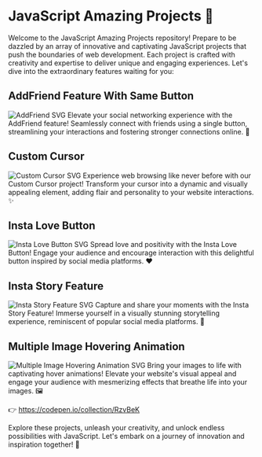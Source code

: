 # JavaScript Amazing Projects 🌟

Welcome to the JavaScript Amazing Projects repository! Prepare to be dazzled by an array of innovative and captivating JavaScript projects that push the boundaries of web development. Each project is crafted with creativity and expertise to deliver unique and engaging experiences. Let's dive into the extraordinary features waiting for you:

## AddFriend Feature With Same Button
![AddFriend SVG](addfriend.svg)
Elevate your social networking experience with the AddFriend feature! Seamlessly connect with friends using a single button, streamlining your interactions and fostering stronger connections online. 💬

## Custom Cursor
![Custom Cursor SVG](customcursor.svg)
Experience web browsing like never before with our Custom Cursor project! Transform your cursor into a dynamic and visually appealing element, adding flair and personality to your website interactions. ✨

## Insta Love Button
![Insta Love Button SVG](instalovebtn.svg)
Spread love and positivity with the Insta Love Button! Engage your audience and encourage interaction with this delightful button inspired by social media platforms. ❤️

## Insta Story Feature
![Insta Story Feature SVG](instastoryfeature.svg)
Capture and share your moments with the Insta Story Feature! Immerse yourself in a visually stunning storytelling experience, reminiscent of popular social media platforms. 📸

## Multiple Image Hovering Animation
![Multiple Image Hovering Animation SVG](multipleimagehovering.svg)
Bring your images to life with captivating hover animations! Elevate your website's visual appeal and engage your audience with mesmerizing effects that breathe life into your images. 🖼️

👉 https://codepen.io/collection/RzvBeK

Explore these projects, unleash your creativity, and unlock endless possibilities with JavaScript. Let's embark on a journey of innovation and inspiration together! 🚀   
